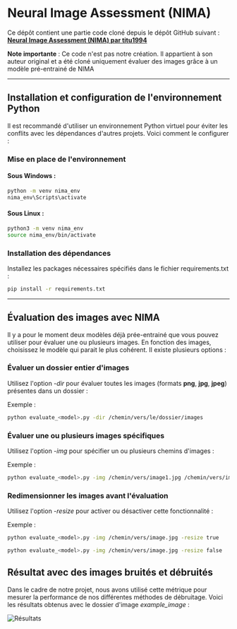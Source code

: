 # Neural Image Assessment (NIMA)

Ce dépôt contient une partie code cloné depuis le dépôt GitHub suivant :  
**[Neural Image Assessment (NIMA) par titu1994](https://github.com/titu1994/neural-image-assessment)**  

**Note importante** : Ce code n'est pas notre création. Il appartient à son auteur original et a été cloné uniquement évaluer des images grâce à un modèle pré-entrainé de NIMA

---

## Installation et configuration de l'environnement Python

Il est recommandé d'utiliser un environnement Python virtuel pour éviter les conflits avec les dépendances d'autres projets. Voici comment le configurer : 

### Mise en place de l'environnement

#### Sous Windows :
```bash
python -m venv nima_env
nima_env\Scripts\activate
```

#### Sous Linux :
```bash
python3 -m venv nima_env
source nima_env/bin/activate
```

### Installation des dépendances

Installez les packages nécessaires spécifiés dans le fichier requirements.txt :
```bash
pip install -r requirements.txt
```

---

## Évaluation des images avec NIMA

Il y a pour le moment deux modèles déjà prée-entrainé que vous pouvez utiliser pour évaluer une ou plusieurs images. En fonction des images, choisissez le modèle qui parait le plus cohérent.
Il existe plusieurs options :

### Évaluer un dossier entier d'images
Utilisez l'option *-dir* pour évaluer toutes les images (formats **png**, **jpg**, **jpeg**) présentes dans un dossier :

Exemple :
```bash
python evaluate_<model>.py -dir /chemin/vers/le/dossier/images
```

### Évaluer une ou plusieurs images spécifiques

Utilisez l'option *-img* pour spécifier un ou plusieurs chemins d'images :

Exemple :
```bash
python evaluate_<model>.py -img /chemin/vers/image1.jpg /chemin/vers/image2.png
```

### Redimensionner les images avant l'évaluation

Utilisez l'option *-resize* pour activer ou désactiver cette fonctionnalité :

Exemple :
```bash
python evaluate_<model>.py -img /chemin/vers/image.jpg -resize true
```

```bash
python evaluate_<model>.py -img /chemin/vers/image.jpg -resize false
```

## Résultat avec des images bruités et débruités
Dans le cadre de notre projet, nous avons utilisé cette métrique pour mesurer la performance de nos différentes méthodes de débruitage.
Voici les résultats obtenus avec le dossier d'image *example_image* :

![Résultats](images/nima.png)





